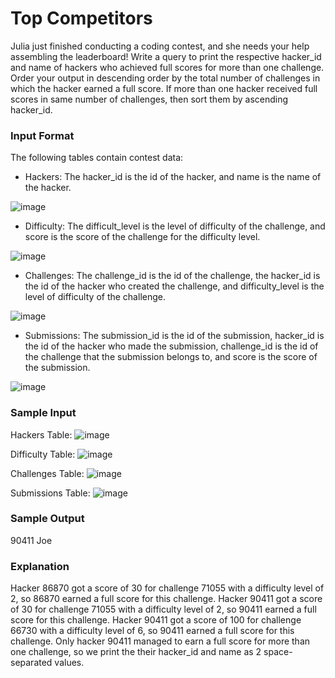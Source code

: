 # Top Competitors

Julia just finished conducting a coding contest, and she needs your help assembling the leaderboard! Write a query to print the respective hacker_id and name of hackers who 
achieved full scores for more than one challenge. Order your output in descending order by the total number of challenges in which the hacker earned a full score. If more than 
one hacker received full scores in same number of challenges, then sort them by ascending hacker_id.

### Input Format

The following tables contain contest data:

- Hackers: The hacker_id is the id of the hacker, and name is the name of the hacker. 

![image](https://user-images.githubusercontent.com/28734537/137644254-e3901717-2531-4041-8fda-38fda380a209.png)

- Difficulty: The difficult_level is the level of difficulty of the challenge, and score is the score of the challenge for the difficulty level. 

![image](https://user-images.githubusercontent.com/28734537/137644262-63098e49-fae6-49d6-985a-a5b81e3a278c.png)

- Challenges: The challenge_id is the id of the challenge, the hacker_id is the id of the hacker who created the challenge, and difficulty_level is the level of difficulty of the challenge. 

![image](https://user-images.githubusercontent.com/28734537/137644282-5b102118-1360-4955-bb7d-64ad7bdc8626.png)

- Submissions: The submission_id is the id of the submission, hacker_id is the id of the hacker who made the submission, challenge_id is the id of the challenge that the submission belongs to, and score is the score of the submission. 

![image](https://user-images.githubusercontent.com/28734537/137644291-2ceb03b1-a217-47ef-b349-345521da1a9b.png)

### Sample Input

Hackers Table:
![image](https://user-images.githubusercontent.com/28734537/137644304-378d1bab-0592-42d3-93b6-9c5537034e25.png)

Difficulty Table:
![image](https://user-images.githubusercontent.com/28734537/137644315-7a14a093-29a0-4d33-b34a-45b57b5b76b1.png)

Challenges Table:
![image](https://user-images.githubusercontent.com/28734537/137644328-5c2b181f-c516-444c-90f4-f986f4aba5c1.png)

Submissions Table:
![image](https://user-images.githubusercontent.com/28734537/137644338-c8495b60-cdce-4349-b5f2-d9e759d0d729.png)

### Sample Output

90411 Joe

### Explanation
Hacker 86870 got a score of 30 for challenge 71055 with a difficulty level of 2, so 86870 earned a full score for this challenge. Hacker 90411 got a score of 30 for challenge 
71055 with a difficulty level of 2, so 90411 earned a full score for this challenge. Hacker 90411 got a score of 100 for challenge 66730 with a difficulty level of 6, so 90411 
earned a full score for this challenge. Only hacker 90411 managed to earn a full score for more than one challenge, so we print the their hacker_id and name as 2 space-separated
values.
